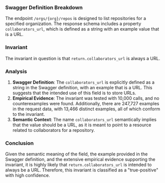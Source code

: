 ### Swagger Definition Breakdown
The endpoint `/orgs/{org}/repos` is designed to list repositories for a specified organization. The response schema includes a property `collaborators_url`, which is defined as a string with an example value that is a URL.

### Invariant
The invariant in question is that `return.collaborators_url` is always a URL.

### Analysis
1. **Swagger Definition**: The `collaborators_url` is explicitly defined as a string in the Swagger definition, with an example that is a URL. This suggests that the intended use of this field is to store URLs.
2. **Empirical Evidence**: The invariant was tested with 10,000 calls, and no counterexamples were found. Additionally, there are 247,727 examples in the request data, with 13,466 distinct examples, all of which conform to the invariant.
3. **Semantic Context**: The name `collaborators_url` semantically implies that the value should be a URL, as it is meant to point to a resource related to collaborators for a repository.

### Conclusion
Given the semantic meaning of the field, the example provided in the Swagger definition, and the extensive empirical evidence supporting the invariant, it is highly likely that `return.collaborators_url` is intended to always be a URL. Therefore, this invariant is classified as a "true-positive" with high confidence.
